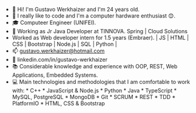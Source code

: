 - 👋 Hi! I'm Gustavo Werkhaizer and I'm 24 years old.
- 🌱 I really like to code and I'm a computer hardware enthusiast 😊. 
- 🎓 Computeer Engineer (UNIFEI).
- 💼  Working as Jr Java Developer at TINNOVA. Spring | Cloud Solutions
- Worked as Web developer intern for 1.5 years (Embraer). | JS | HTML | CSS | Bootstrap | Node.js | SQL | Python |
- 📫 gustavo.werkhaizer@hotmail.com
- 🤝 linkedin.com/in/gustavo-werkhaizer
- 📚 Considerable knowledge and experience with OOP, REST, Web Applications, Embedded Systems.
- 💻 Main technologies and methodologies that I am comfortable to work with:
        * C++ 
        * JavaScript & Node.js 
        * Python 
        * Java 
        * TypeScript 
        * MySQL, PostgreSQL 
        * MongoDB 
        * Git
        * SCRUM
        * REST
        * TDD
        * PlatformIO 
        * HTML, CSS & Bootstrap

<!---
KhaizerCore/KhaizerCore is a ✨ special ✨ repository because its `README.md` (this file) appears on your GitHub profile.
You can click the Preview link to take a look at your changes.
--->
